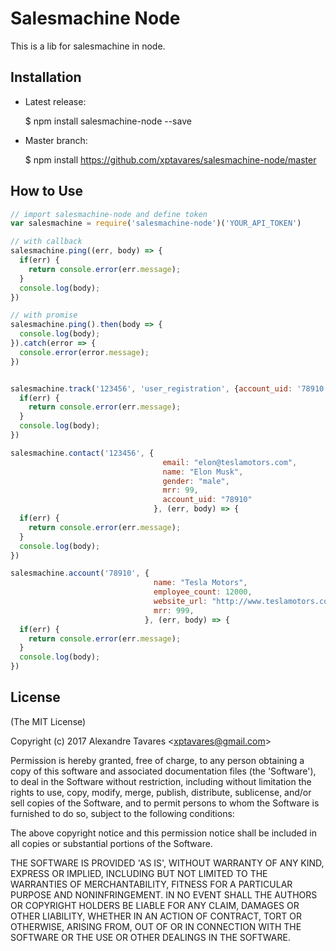 # Salesmachine Node

This is a lib for salesmachine in node.

## Installation

  - Latest release:

      $ npm install salesmachine-node --save

  - Master branch:

      $ npm install https://github.com/xptavares/salesmachine-node/master


## How to Use

```js
// import salesmachine-node and define token
var salesmachine = require('salesmachine-node')('YOUR_API_TOKEN')

// with callback
salesmachine.ping((err, body) => {
  if(err) {
    return console.error(err.message);
  }
  console.log(body);
})

// with promise
salesmachine.ping().then(body => {
  console.log(body);
}).catch(error => {
  console.error(error.message);
})


salesmachine.track('123456', 'user_registration', {account_uid: '78910', display_name: 'Registration'}, (err, body) => {
  if(err) {
    return console.error(err.message);
  }
  console.log(body);
})

salesmachine.contact('123456', {
                                  email: "elon@teslamotors.com",
                                  name: "Elon Musk",
                                  gender: "male",
                                  mrr: 99,
                                  account_uid: "78910"
                                }, (err, body) => {
  if(err) {
    return console.error(err.message);
  }
  console.log(body);
})

salesmachine.account('78910', {
                                name: "Tesla Motors",
                                employee_count: 12000,
                                website_url: "http://www.teslamotors.com",
                                mrr: 999,
                              }, (err, body) => {
  if(err) {
    return console.error(err.message);
  }
  console.log(body);
})
```

## License

(The MIT License)

Copyright (c) 2017 Alexandre Tavares &lt;xptavares@gmail.com&gt;

Permission is hereby granted, free of charge, to any person obtaining
a copy of this software and associated documentation files (the
'Software'), to deal in the Software without restriction, including
without limitation the rights to use, copy, modify, merge, publish,
distribute, sublicense, and/or sell copies of the Software, and to
permit persons to whom the Software is furnished to do so, subject to
the following conditions:

The above copyright notice and this permission notice shall be
included in all copies or substantial portions of the Software.

THE SOFTWARE IS PROVIDED 'AS IS', WITHOUT WARRANTY OF ANY KIND,
EXPRESS OR IMPLIED, INCLUDING BUT NOT LIMITED TO THE WARRANTIES OF
MERCHANTABILITY, FITNESS FOR A PARTICULAR PURPOSE AND NONINFRINGEMENT.
IN NO EVENT SHALL THE AUTHORS OR COPYRIGHT HOLDERS BE LIABLE FOR ANY
CLAIM, DAMAGES OR OTHER LIABILITY, WHETHER IN AN ACTION OF CONTRACT,
TORT OR OTHERWISE, ARISING FROM, OUT OF OR IN CONNECTION WITH THE
SOFTWARE OR THE USE OR OTHER DEALINGS IN THE SOFTWARE.
